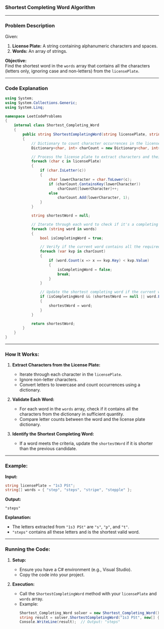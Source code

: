 ### Shortest Completing Word Algorithm

---

### Problem Description

Given:
1. **License Plate:** A string containing alphanumeric characters and spaces.
2. **Words:** An array of strings.

**Objective:**  
Find the shortest word in the `words` array that contains all the characters (letters only, ignoring case and non-letters) from the `licensePlate`.

---

### Code Explanation

```csharp
using System;
using System.Collections.Generic;
using System.Linq;

namespace LeetCodeProblems
{
    internal class Shortest_Completing_Word
    {
        public string ShortestCompletingWord(string licensePlate, string[] words)
        {
            // Dictionary to count character occurrences in the license plate
            Dictionary<char, int> charCount = new Dictionary<char, int>();

            // Process the license plate to extract characters and their counts
            foreach (char c in licensePlate)
            {
                if (char.IsLetter(c))
                {
                    char lowerCharacter = char.ToLower(c);
                    if (charCount.ContainsKey(lowerCharacter))
                        charCount[lowerCharacter]++;
                    else
                        charCount.Add(lowerCharacter, 1);
                }
            }

            string shortestWord = null;

            // Iterate through each word to check if it's a completing word
            foreach (string word in words)
            {
                bool isCompletingWord = true;

                // Verify if the current word contains all the required characters
                foreach (var kvp in charCount)
                {
                    if (word.Count(x => x == kvp.Key) < kvp.Value)
                    {
                        isCompletingWord = false;
                        break;
                    }
                }

                // Update the shortest completing word if the current word is valid
                if (isCompletingWord && (shortestWord == null || word.Length < shortestWord.Length))
                {
                    shortestWord = word;
                }
            }

            return shortestWord;
        }
    }
}
```

---

### How It Works:

1. **Extract Characters from the License Plate:**
   - Iterate through each character in the `licensePlate`.
   - Ignore non-letter characters.
   - Convert letters to lowercase and count occurrences using a dictionary.

2. **Validate Each Word:**
   - For each word in the `words` array, check if it contains all the characters from the dictionary in sufficient quantity.
   - Compare letter counts between the word and the license plate dictionary.

3. **Identify the Shortest Completing Word:**
   - If a word meets the criteria, update the `shortestWord` if it is shorter than the previous candidate.

---

### Example:

**Input:**
```csharp
string licensePlate = "1s3 PSt";
string[] words = { "step", "steps", "stripe", "stepple" };
```

**Output:**
```
"steps"
```

**Explanation:**
- The letters extracted from `"1s3 PSt"` are `"s"`, `"p"`, and `"t"`.
- `"steps"` contains all these letters and is the shortest valid word.

---

### Running the Code:
1. **Setup:**
   - Ensure you have a C# environment (e.g., Visual Studio).
   - Copy the code into your project.

2. **Execution:**
   - Call the `ShortestCompletingWord` method with your `licensePlate` and `words` array.
   - Example:
     ```csharp
     Shortest_Completing_Word solver = new Shortest_Completing_Word();
     string result = solver.ShortestCompletingWord("1s3 PSt", new[] { "step", "steps", "stripe", "stepple" });
     Console.WriteLine(result);  // Output: "steps"
     ```
